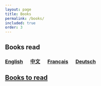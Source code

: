 ```yaml
---
layout: page
title: Books
permalink: /books/
included: true
order: 3
---
```


## Books read

### [English](/books/read_english) &emsp;  [中文](/books/read_chinese) &emsp; [Français](/books/read_french) &emsp;  [Deutsch](/books/read_german)


## [Books to read](/books/desired)